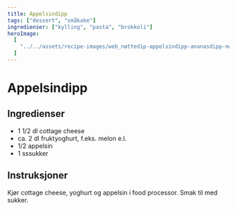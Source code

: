 ```yaml
---
title: Appelsindipp
tags: ["dessert", "småkake"]
ingredienser: ["kylling", "pasta", "brokkoli"]
heroImage:
  [
    "../../assets/recipe-images/web_nøttedip-appelsindipp-ananasdipp-normannadipp.jpg",
  ]
---
```


# Appelsindipp

## Ingredienser

- 1 1/2 dl cottage cheese
- ca. 2 dl fruktyoghurt, f.eks. melon e.l.
- 1/2 appelsin
- 1 sssukker

## Instruksjoner

Kjør cottage cheese, yoghurt og appelsin i food processor. Smak til med sukker.
